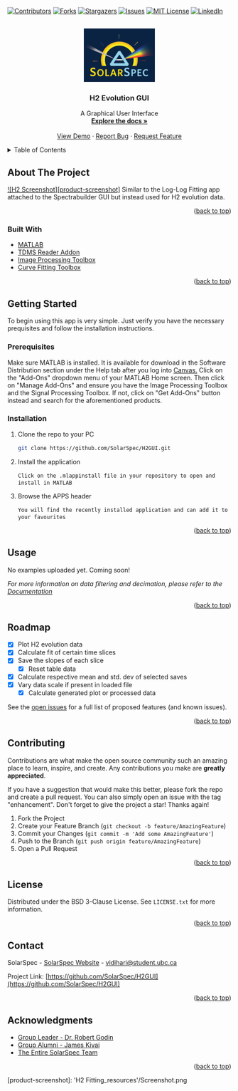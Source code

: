 <div id="top"></div>

<!-- PROJECT SHIELDS -->
[![Contributors][contributors-shield]][contributors-url]
[![Forks][forks-shield]][forks-url]
[![Stargazers][stars-shield]][stars-url]
[![Issues][issues-shield]][issues-url]
[![MIT License][license-shield]][license-url]
[![LinkedIn][linkedin-shield]][linkedin-url]



<!-- PROJECT LOGO -->
<br />
<div align="center">
  <a href="https://github.com/SolarSpec/H2GUI">
    <img src="H2 Fitting_resources/logo.png" alt="SolarSpec" width="160" height="120">
  </a>

<h3 align="center">H2 Evolution GUI</h3>

  <p align="center">
    A Graphical User Interface 
    <br />
    <a href="https://github.com/SolarSpec/H2GUI"><strong>Explore the docs »</strong></a>
    <br />
    <br />
    <a href="https://github.com/SolarSpec/H2GUI">View Demo</a>
    ·
    <a href="https://github.com/SolarSpec/H2GUI/issues">Report Bug</a>
    ·
    <a href="https://github.com/SolarSpec/H2GUI/issues">Request Feature</a>
  </p>
</div>



<!-- TABLE OF CONTENTS -->
<details>
  <summary>Table of Contents</summary>
  <ol>
    <li>
      <a href="#about-the-project">About The Project</a>
      <ul>
        <li><a href="#built-with">Built With</a></li>
      </ul>
    </li>
    <li>
      <a href="#getting-started">Getting Started</a>
      <ul>
        <li><a href="#prerequisites">Prerequisites</a></li>
        <li><a href="#installation">Installation</a></li>
      </ul>
    </li>
    <li><a href="#usage">Usage</a></li>
    <li><a href="#roadmap">Roadmap</a></li>
    <li><a href="#contributing">Contributing</a></li>
    <li><a href="#license">License</a></li>
    <li><a href="#contact">Contact</a></li>
    <li><a href="#acknowledgments">Acknowledgments</a></li>
  </ol>
</details>



<!-- ABOUT THE PROJECT -->
## About The Project

[![H2 Screenshot][product-screenshot]](https://solarspec.ok.ubc.ca/)
Similar to the Log-Log Fitting app attached to the Spectrabuilder GUI but instead used for H2 evolution data.

<p align="right">(<a href="#top">back to top</a>)</p>



### Built With

* [MATLAB](https://www.mathworks.com/products/matlab.html)
* [TDMS Reader Addon](https://www.mathworks.com/matlabcentral/fileexchange/30023-tdms-reader)
* [Image Processing Toolbox](https://www.mathworks.com/help/images/)
* [Curve Fitting Toolbox](https://www.mathworks.com/help/curvefit/)

<p align="right">(<a href="#top">back to top</a>)</p>



<!-- GETTING STARTED -->
## Getting Started

To begin using this app is very simple. Just verify you have the necessary prequisites and follow the installation instructions.

### Prerequisites

Make sure MATLAB is installed. It is available for download in the Software Distribution section under the Help tab after you log into [Canvas.](https://canvas.ubc.ca/)
Click on the "Add-Ons" dropdown menu of your MATLAB Home screen. Then click on "Manage Add-Ons" and ensure you have the Image Processing Toolbox and the Signal Processing Toolbox. If not, click on "Get Add-Ons" button instead and search for the aforementioned products.


### Installation

1. Clone the repo to your PC
   ```sh
   git clone https://github.com/SolarSpec/H2GUI.git
   ```
2. Install the application 
   ```
   Click on the .mlappinstall file in your repository to open and install in MATLAB
   ```
3. Browse the APPS header
   ```
   You will find the recently installed application and can add it to your favourites
   ```

<p align="right">(<a href="#top">back to top</a>)</p>



<!-- USAGE EXAMPLES -->
## Usage

No examples uploaded yet. Coming soon!


  <!-- <div class="row">
    <img src="H2 Fitting_resources/ExportButton.png" alt="Export">
  </div>
  <div class="row" style="float:left">
    <img src="H2 Fitting_resources/TopCSV.png" alt="Top" style="width:50%;height:50%;padding: 5px"><img src="H2 Fitting_resources/BottomCSV.png" alt="Bottom" style="width:50%;height:50%;padding: 5px">
  </div>
 -->

_For more information on data filtering and decimation, please refer to the [Documentation](https://www.mathworks.com/help/signal/ref/decimate.html#d123e21788)_

<p align="right">(<a href="#top">back to top</a>)</p>

<!-- ROADMAP -->
## Roadmap

- [X] Plot H2 evolution data
- [X] Calculate fit of certain time slices
- [X] Save the slopes of each slice
    - [X] Reset table data
- [X] Calculate respective mean and std. dev of selected saves
- [X] Vary data scale if present in loaded file
    - [X] Calculate generated plot or processed data

See the [open issues](https://github.com/SolarSpec/H2GUI/issues) for a full list of proposed features (and known issues).

<p align="right">(<a href="#top">back to top</a>)</p>

<!-- CONTRIBUTING -->
## Contributing

Contributions are what make the open source community such an amazing place to learn, inspire, and create. Any contributions you make are **greatly appreciated**.

If you have a suggestion that would make this better, please fork the repo and create a pull request. You can also simply open an issue with the tag "enhancement".
Don't forget to give the project a star! Thanks again!

1. Fork the Project
2. Create your Feature Branch (`git checkout -b feature/AmazingFeature`)
3. Commit your Changes (`git commit -m 'Add some AmazingFeature'`)
4. Push to the Branch (`git push origin feature/AmazingFeature`)
5. Open a Pull Request

<p align="right">(<a href="#top">back to top</a>)</p>

<!-- LICENSE -->
## License

Distributed under the BSD 3-Clause License. See `LICENSE.txt` for more information.

<p align="right">(<a href="#top">back to top</a>)</p>

<!-- CONTACT -->
## Contact

SolarSpec - [SolarSpec Website](https://solarspec.ok.ubc.ca/) - vidihari@student.ubc.ca

Project Link: [https://github.com/SolarSpec/H2GUI](https://github.com/SolarSpec/H2GUI)

<p align="right">(<a href="#top">back to top</a>)</p>

<!-- ACKNOWLEDGMENTS -->
## Acknowledgments

* [Group Leader - Dr. Robert Godin](https://solarspec.ok.ubc.ca/people/)
* [Group Alumni - James Kivai](https://solarspec.ok.ubc.ca/people/)
* [The Entire SolarSpec Team](https://solarspec.ok.ubc.ca/people/)

<p align="right">(<a href="#top">back to top</a>)</p>

<!-- MARKDOWN LINKS & IMAGES -->
<!-- https://www.markdownguide.org/basic-syntax/#reference-style-links -->
[contributors-shield]: https://img.shields.io/github/contributors/SolarSpec/H2GUI.svg?style=for-the-badge
[contributors-url]: https://github.com/SolarSpec/H2GUI/graphs/contributors
[forks-shield]: https://img.shields.io/github/forks/SolarSpec/H2GUI.svg?style=for-the-badge
[forks-url]: https://github.com/SolarSpec/H2GUI/network/members
[stars-shield]: https://img.shields.io/github/stars/SolarSpec/H2GUI.svg?style=for-the-badge
[stars-url]: https://github.com/SolarSpec/H2GUI/stargazers
[issues-shield]: https://img.shields.io/github/issues/SolarSpec/H2GUI.svg?style=for-the-badge
[issues-url]: https://github.com/SolarSpec/H2GUI/issues
[license-shield]: https://img.shields.io/github/license/SolarSpec/H2GUI.svg?style=for-the-badge
[license-url]: https://github.com/SolarSpec/H2GUI/blob/main/LICENSE.txt
[linkedin-shield]: https://img.shields.io/badge/-LinkedIn-black.svg?style=for-the-badge&logo=linkedin&colorB=555
[linkedin-url]: https://linkedin.com/in/haris-vidimlic-06730019b/
[product-screenshot]: 'H2 Fitting_resources'/Screenshot.png
